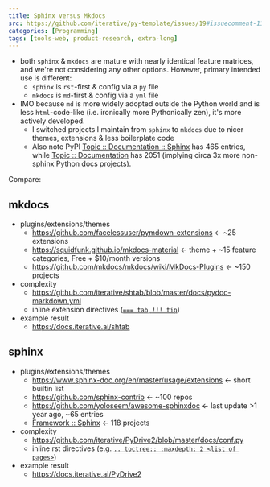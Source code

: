 ```yaml
---
title: Sphinx versus Mkdocs
src: https://github.com/iterative/py-template/issues/19#issuecomment-1140296357
categories: [Programming]
tags: [tools-web, product-research, extra-long]
---
```


- both `sphinx` & `mkdocs` are mature with nearly identical feature matrices, and we're not considering any other options. However, primary intended use is different:
  + `sphinx` is `rst`-first & config via a `py` file
  + `mkdocs` is `md`-first & config via a `yml` file
- IMO because `md` is more widely adopted outside the Python world and is less `html`-code-like (i.e. ironically more Pythonically zen), it's more actively developed.
  + I switched projects I maintain from `sphinx` to `mkdocs` due to nicer themes, extensions & less boilerplate code
  + Also note PyPI [Topic :: Documentation :: Sphinx](https://pypi.org/search/?q=&o=&c=Topic+%3A%3A+Documentation+%3A%3A+Sphinx) has 465 entries, while [Topic :: Documentation](https://pypi.org/search/?q=&o=&c=Topic+%3A%3A+Documentation) has 2051 (implying circa 3x more non-sphinx Python docs projects).

Compare:

## mkdocs

- plugins/extensions/themes
  - <https://github.com/facelessuser/pymdown-extensions> <- ~25 extensions
  - <https://squidfunk.github.io/mkdocs-material> <- theme + ~15 feature categories, Free + $10/month versions
  - <https://github.com/mkdocs/mkdocs/wiki/MkDocs-Plugins> <- ~150 projects
- complexity
  + <https://github.com/iterative/shtab/blob/master/docs/pydoc-markdown.yml>
  + inline extension directives ([`=== tab`, `!!! tip`](https://raw.githubusercontent.com/iterative/shtab/master/docs/use.md))
- example result
  + <https://docs.iterative.ai/shtab>

## sphinx

- plugins/extensions/themes
  - <https://www.sphinx-doc.org/en/master/usage/extensions> <- short builtin list
  - <https://github.com/sphinx-contrib> <- ~100 repos
  - <https://github.com/yoloseem/awesome-sphinxdoc> <- last update >1 year ago, ~65 entries
  - [Framework :: Sphinx](https://pypi.org/search/?c=Framework+%3A%3A+Sphinx) <- 118 projects
- complexity
  + <https://github.com/iterative/PyDrive2/blob/master/docs/conf.py>
  + inline rst directives (e.g. [`.. toctree:: :maxdepth: 2 <list of pages>`](https://raw.githubusercontent.com/iterative/PyDrive2/master/docs/index.rst))
- example result
  + <https://docs.iterative.ai/PyDrive2>
